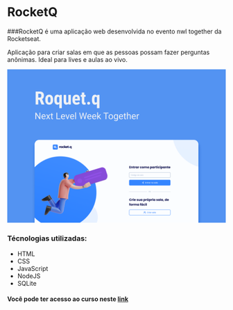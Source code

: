 # RocketQ
###RocketQ é uma aplicação web desenvolvida no evento nwl together da Rocketseat.

Aplicação para criar salas em que as pessoas possam fazer perguntas anônimas. Ideal para lives e aulas ao vivo.


![Página inicial](https://github.com/denner-dbs/RocketQ/blob/master/pini.png)


### Técnologias utilizadas:

* HTML
* CSS
* JavaScript
* NodeJS
* SQLite


#### Você pode ter acesso ao curso neste [link](https://app.rocketseat.com.br/node/mission-discover)
